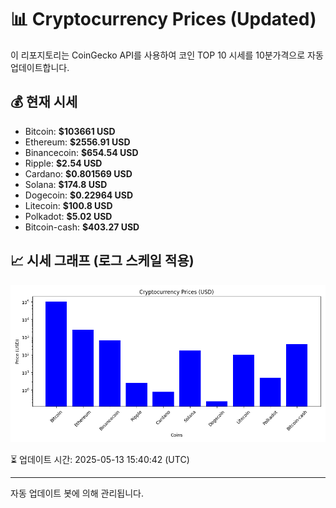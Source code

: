 
# 📊 Cryptocurrency Prices (Updated)

이 리포지토리는 CoinGecko API를 사용하여 코인 TOP 10 시세를 10분가격으로 자동 업데이트합니다.

## 💰 현재 시세
- Bitcoin: **$103661 USD**
- Ethereum: **$2556.91 USD**
- Binancecoin: **$654.54 USD**
- Ripple: **$2.54 USD**
- Cardano: **$0.801569 USD**
- Solana: **$174.8 USD**
- Dogecoin: **$0.22964 USD**
- Litecoin: **$100.8 USD**
- Polkadot: **$5.02 USD**
- Bitcoin-cash: **$403.27 USD**

## 📈 시세 그래프 (로그 스케일 적용)
![Crypto Prices](crypto_prices.png)

⏳ 업데이트 시간: 2025-05-13 15:40:42 (UTC)

---
자동 업데이트 봇에 의해 관리됩니다.

